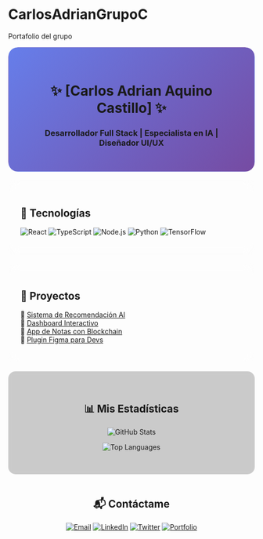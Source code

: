 # CarlosAdrianGrupoC
Portafolio del grupo
<div align="center" style="border-radius: 20px; overflow: hidden;">
  <div style="background: linear-gradient(135deg, #667eea 0%, #764ba2 100%); padding: 2rem; border-radius: 15px; box-shadow: 0 8px 32px rgba(0, 0, 0, 0.18); backdrop-filter: blur(8px); -webkit-backdrop-filter: blur(8px); border: 1px solid rgba(255, 255, 255, 0.18);">
    
# ✨ [Carlos Adrian Aquino Castillo] ✨

<h3>Desarrollador Full Stack | Especialista en IA | Diseñador UI/UX</h3>

  </div>
</div>

<br>

<div style="display: flex; flex-wrap: wrap; gap: 1rem; justify-content: center;">

<div style="background: rgba(255, 255, 255, 0.1); padding: 1.5rem; border-radius: 12px; flex: 1; min-width: 250px; backdrop-filter: blur(10px); border: 1px solid rgba(255, 255, 255, 0.2);">

## 🚀 Tecnologías

![React](https://img.shields.io/badge/React-61DAFB?style=for-the-badge&logo=react&logoColor=black)
![TypeScript](https://img.shields.io/badge/TypeScript-3178C6?style=for-the-badge&logo=typescript&logoColor=white)
![Node.js](https://img.shields.io/badge/Node.js-339933?style=for-the-badge&logo=node.js&logoColor=white)
![Python](https://img.shields.io/badge/Python-3776AB?style=for-the-badge&logo=python&logoColor=white)
![TensorFlow](https://img.shields.io/badge/TensorFlow-FF6F00?style=for-the-badge&logo=tensorflow&logoColor=white)

</div>

<div style="background: rgba(255, 255, 255, 0.1); padding: 1.5rem; border-radius: 12px; flex: 1; min-width: 250px; backdrop-filter: blur(10px); border: 1px solid rgba(255, 255, 255, 0.2);">

## 🌟 Proyectos

🔹 [Sistema de Recomendación AI](https://github.com/tu-usuario/proyecto-ai)  
🔹 [Dashboard Interactivo](https://github.com/tu-usuario/dashboard)  
🔹 [App de Notas con Blockchain](https://github.com/tu-usuario/blockchain-notes)  
🔹 [Plugin Figma para Devs](https://github.com/tu-usuario/figma-plugin)

</div>

</div>

<br>

<div style="background: rgba(0, 0, 0, 0.2); padding: 2rem; border-radius: 15px; text-align: center; backdrop-filter: blur(5px); border: 1px solid rgba(255, 255, 255, 0.1);">

## 📊 Mis Estadísticas

![GitHub Stats](https://github-readme-stats.vercel.app/api?username=tu-usuario&show_icons=true&theme=radical&bg_color=45,667eea,764ba2&hide_border=true)

![Top Languages](https://github-readme-stats.vercel.app/api/top-langs/?username=tu-usuario&layout=compact&theme=radical&bg_color=45,667eea,764ba2&hide_border=true)

</div>

<br>

<div style="text-align: center;">

## 📬 Contáctame

[![Email](https://img.shields.io/badge/Email-FF5252?style=for-the-badge&logo=gmail&logoColor=white)](mailto:tu@email.com)
[![LinkedIn](https://img.shields.io/badge/LinkedIn-0A66C2?style=for-the-badge&logo=linkedin&logoColor=white)](https://linkedin.com/in/tu-perfil)
[![Twitter](https://img.shields.io/badge/Twitter-1DA1F2?style=for-the-badge&logo=twitter&logoColor=white)](https://twitter.com/tu-usuario)
[![Portfolio](https://img.shields.io/badge/Portfolio-000000?style=for-the-badge&logo=about.me&logoColor=white)](https://tu-portfolio.com)

</div>


